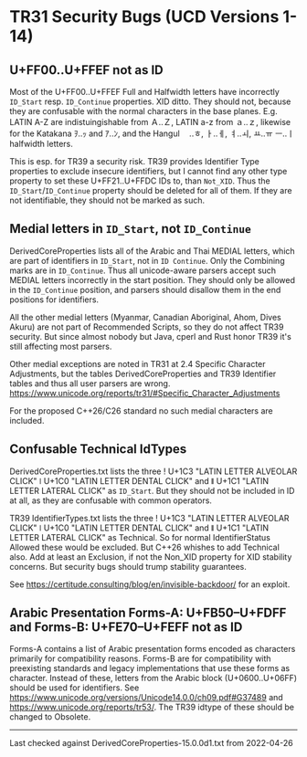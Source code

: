 TR31 Security Bugs (UCD Versions 1-14)
======================================

U+FF00..U+FFEF not as ID
---------------------------

Most of the U+FF00..U+FFEF Full and Halfwidth letters have incorrectly
`ID_Start` resp.  `ID_Continue` properties. XID ditto.
They should not, because they are confusable with the normal
characters in the base planes.  E.g. LATIN A-Z are indistuingishable
from Ａ..Ｚ, LATIN a-z from ａ..ｚ, likewise for the Katakana ｦ..ｯ and
ｱ..ﾝ, and the Hangul ﾠ..ﾾ, ￂ..ￇ, ￊ..ￏ, ￒ..ￗ ￚ..ￜ halfwidth letters.

This is esp. for TR39 a security risk. TR39 provides Identifier Type
properties to exclude insecure identifiers, but I cannot find any
other type property to set these U+FF21..U+FFDC IDs to, than
`Not_XID`. Thus the `ID_Start`/`ID_Continue` property should be
deleted for all of them. If they are not identifiable, they should not
be marked as such.

Medial letters in `ID_Start`, not `ID_Continue`
-------------------------------------------------

DerivedCoreProperties lists all of the Arabic and Thai MEDIAL letters,
which are part of identifiers in `ID_Start`, not in `ID Continue`. Only
the Combining marks are in `ID_Continue`.  Thus all unicode-aware
parsers accept such MEDIAL letters incorrectly in the start
position. They should only be allowed in the `ID_Continue` position,
and parsers should disallow them in the end positions for identifiers.

All the other medial letters (Myanmar, Canadian Aboriginal, Ahom,
Dives Akuru) are not part of Recommended Scripts, so they do not
affect TR39 security. But since almost nobody but Java, cperl and Rust
honor TR39 it's still affecting most parsers.

Other medial exceptions are noted in TR31 at 2.4 Specific Character
Adjustments, but the tables DerivedCoreProperties and TR39 Identifier
tables and thus all user parsers are wrong.
<https://www.unicode.org/reports/tr31/#Specific_Character_Adjustments>

For the proposed C++26/C26 standard no such medial characters are
included.

Confusable Technical IdTypes
----------------------------

DerivedCoreProperties.txt lists the three ǃ U+1C3 "LATIN LETTER ALVEOLAR CLICK"
ǀ U+1C0 "LATIN LETTER DENTAL CLICK" and ǁ U+1C1 "LATIN LETTER LATERAL CLICK"
as `ID_Start`. But they should not be included in ID at all, as they are
confusable with common operators.

TR39 IdentifierTypes.txt lists the three ǃ U+1C3 "LATIN LETTER
ALVEOLAR CLICK" ǀ U+1C0 "LATIN LETTER DENTAL CLICK" and ǁ U+1C1 "LATIN
LETTER LATERAL CLICK" as Technical. So for normal IdentifierStatus
Allowed these would be excluded.  But C++26 whishes to add Technical
also. Add at least an Exclusion, if not the Non_XID property for XID
stability concerns. But security bugs should trump stability
guarantees.

See <https://certitude.consulting/blog/en/invisible-backdoor/>
for an exploit.

Arabic Presentation Forms-A: U+FB50–U+FDFF and Forms-B: U+FE70–U+FEFF not as ID
-------------------------------------------------------------------------------

Forms-A contains a list of Arabic presentation forms encoded as
characters primarily for compatibility reasons.  Forms-B are for
compatibility with preexisting standards and legacy implementations
that use these forms as character. Instead of these, letters from the
Arabic block (U+0600..U+06FF) should be used for identifiers.  See
<https://www.unicode.org/versions/Unicode14.0.0/ch09.pdf#G37489> and
<https://www.unicode.org/reports/tr53/>. The TR39 idtype of these
should be changed to Obsolete.

----
Last checked against DerivedCoreProperties-15.0.0d1.txt from 2022-04-26
